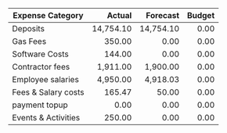 | Expense Category              | Actual             | Forecast           | Budget              |
| ---------------------------   | -----------------: | -----------------: | ------------------: |
|Deposits|14,754.10|14,754.10|0.00|
|Gas Fees|350.00|0.00|0.00|
|Software Costs|144.00|0.00|0.00|
|Contractor fees|1,911.00|1,900.00|0.00|
|Employee salaries|4,950.00|4,918.03|0.00|
|Fees & Salary costs|165.47|50.00|0.00|
|payment topup|0.00|0.00|0.00|
|Events & Activities|250.00|0.00|0.00|
